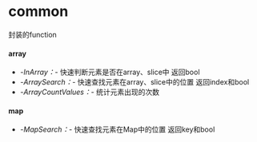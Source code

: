 # common
封装的function

#### array
- -*InArray：*- 快速判断元素是否在array、slice中 返回bool
- -*ArraySearch：*- 快速查找元素在array、slice中的位置 返回index和bool
- -*ArrayCountValues：*- 统计元素出现的次数

#### map
- -*MapSearch：*- 快速查找元素在Map中的位置 返回key和bool

